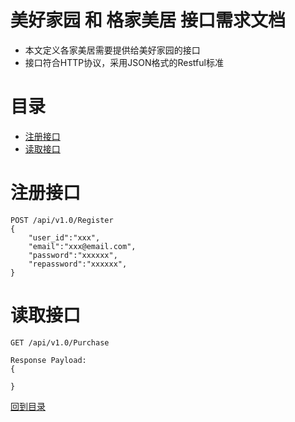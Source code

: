 美好家园 和 格家美居 接口需求文档
===============================

* 本文定义各家美居需要提供给美好家园的接口
* 接口符合HTTP协议，采用JSON格式的Restful标准

目录
====

* [注册接口](#注册接口)
* [读取接口](#读取接口)

注册接口
=======
	POST /api/v1.0/Register
	{
		"user_id":"xxx",
		"email":"xxx@email.com",
		"password":"xxxxxx",
		"repassword":"xxxxxx",
	}

读取接口
=======
	GET /api/v1.0/Purchase

	Response Payload:
	{

	}

[回到目录](#目录)
